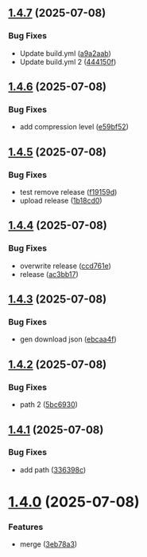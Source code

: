 ## [1.4.7](https://github.com/dev-alan-au/electron-demo/compare/v1.4.6...v1.4.7) (2025-07-08)


### Bug Fixes

* Update build.yml ([a9a2aab](https://github.com/dev-alan-au/electron-demo/commit/a9a2aab4f25bc1bcbc4361ad6e9f14a48fb820a4))
* Update build.yml 2 ([444150f](https://github.com/dev-alan-au/electron-demo/commit/444150f70762957e81cbb4113f75f7cead54f3c9))

## [1.4.6](https://github.com/dev-alan-au/electron-demo/compare/v1.4.5...v1.4.6) (2025-07-08)


### Bug Fixes

* add compression level ([e59bf52](https://github.com/dev-alan-au/electron-demo/commit/e59bf521d1d174bce98c15ea307c8a01b2fca471))

## [1.4.5](https://github.com/dev-alan-au/electron-demo/compare/v1.4.4...v1.4.5) (2025-07-08)


### Bug Fixes

* test remove release ([f19159d](https://github.com/dev-alan-au/electron-demo/commit/f19159d7fd0da7d5e503ded1b35bf1ff32974f1d))
* upload release ([1b18cd0](https://github.com/dev-alan-au/electron-demo/commit/1b18cd0795b76551f325b693c02272884ade8590))

## [1.4.4](https://github.com/dev-alan-au/electron-demo/compare/v1.4.3...v1.4.4) (2025-07-08)


### Bug Fixes

* overwrite release ([ccd761e](https://github.com/dev-alan-au/electron-demo/commit/ccd761e976029f0ff24229b9d5e3fe70d8cf5d95))
* release ([ac3bb17](https://github.com/dev-alan-au/electron-demo/commit/ac3bb17987edbeadbbdc9290c617824cbacf672d))

## [1.4.3](https://github.com/dev-alan-au/electron-demo/compare/v1.4.2...v1.4.3) (2025-07-08)


### Bug Fixes

* gen download json ([ebcaa4f](https://github.com/dev-alan-au/electron-demo/commit/ebcaa4fc908c6a38494584bfc0bb321478b060c7))

## [1.4.2](https://github.com/dev-alan-au/electron-demo/compare/v1.4.1...v1.4.2) (2025-07-08)


### Bug Fixes

* path 2 ([5bc6930](https://github.com/dev-alan-au/electron-demo/commit/5bc693099d569c9e34ad2b5cc1d7d71e3d011b6e))

## [1.4.1](https://github.com/dev-alan-au/electron-demo/compare/v1.4.0...v1.4.1) (2025-07-08)


### Bug Fixes

* add path ([336398c](https://github.com/dev-alan-au/electron-demo/commit/336398c26e164a56e4c11534d8b3da45b5278d70))

# [1.4.0](https://github.com/dev-alan-au/electron-demo/compare/v1.3.14...v1.4.0) (2025-07-08)


### Features

* merge ([3eb78a3](https://github.com/dev-alan-au/electron-demo/commit/3eb78a3dc0a7a1176618f4b639853c969b461246))
